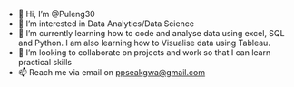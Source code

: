 - 👋 Hi, I’m @Puleng30
- 👀 I’m interested in Data Analytics/Data Science
- 🌱 I’m currently learning how to code and analyse data using excel, SQL and Python. I am also learning how to Visualise data using Tableau. 
- 💞️ I’m looking to collaborate on projects and work so that I can learn practical skills
- 📫 Reach me via email on ppseakgwa@gmail.com

<!---
Puleng30/Puleng30 is a ✨ special ✨ repository because its `README.md` (this file) appears on your GitHub profile.
You can click the Preview link to take a look at your changes.
--->
